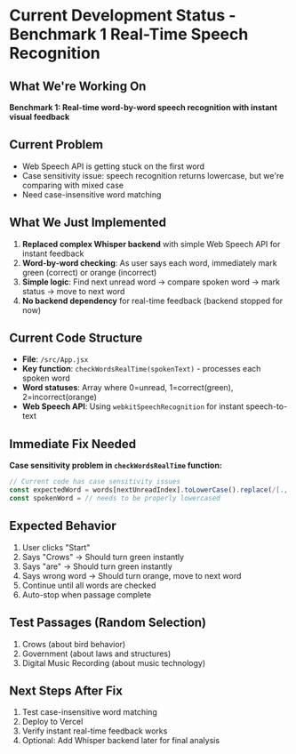 # Current Development Status - Benchmark 1 Real-Time Speech Recognition

## What We're Working On
**Benchmark 1: Real-time word-by-word speech recognition with instant visual feedback**

## Current Problem
- Web Speech API is getting stuck on the first word
- Case sensitivity issue: speech recognition returns lowercase, but we're comparing with mixed case
- Need case-insensitive word matching

## What We Just Implemented
1. **Replaced complex Whisper backend** with simple Web Speech API for instant feedback
2. **Word-by-word checking**: As user says each word, immediately mark green (correct) or orange (incorrect)
3. **Simple logic**: Find next unread word → compare spoken word → mark status → move to next word
4. **No backend dependency** for real-time feedback (backend stopped for now)

## Current Code Structure
- **File**: `/src/App.jsx`
- **Key function**: `checkWordsRealTime(spokenText)` - processes each spoken word
- **Word statuses**: Array where 0=unread, 1=correct(green), 2=incorrect(orange)
- **Web Speech API**: Using `webkitSpeechRecognition` for instant speech-to-text

## Immediate Fix Needed
**Case sensitivity problem in `checkWordsRealTime` function:**
```javascript
// Current code has case sensitivity issues
const expectedWord = words[nextUnreadIndex].toLowerCase().replace(/[.,!?;]/g, '')
const spokenWord = // needs to be properly lowercased
```

## Expected Behavior
1. User clicks "Start"
2. Says "Crows" → Should turn green instantly
3. Says "are" → Should turn green instantly
4. Says wrong word → Should turn orange, move to next word
5. Continue until all words are checked
6. Auto-stop when passage complete

## Test Passages (Random Selection)
1. Crows (about bird behavior)
2. Government (about laws and structures)
3. Digital Music Recording (about music technology)

## Next Steps After Fix
1. Test case-insensitive word matching
2. Deploy to Vercel
3. Verify instant real-time feedback works
4. Optional: Add Whisper backend later for final analysis